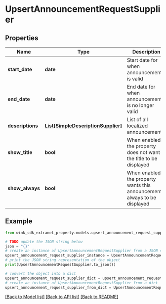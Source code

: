 # UpsertAnnouncementRequestSupplier


## Properties

Name | Type | Description | Notes
------------ | ------------- | ------------- | -------------
**start_date** | **date** | Start date for when announcement is valid | [optional] 
**end_date** | **date** | End date for when announcement is no longer valid | [optional] 
**descriptions** | [**List[SimpleDescriptionSupplier]**](SimpleDescriptionSupplier.md) | List of all localized announcements. | 
**show_title** | **bool** | When enabled, the property does not want the title to be displayed | [optional] [default to False]
**show_always** | **bool** | When enabled, the property wants this announcement always to be displayed | [optional] [default to False]

## Example

```python
from wink_sdk_extranet_property.models.upsert_announcement_request_supplier import UpsertAnnouncementRequestSupplier

# TODO update the JSON string below
json = "{}"
# create an instance of UpsertAnnouncementRequestSupplier from a JSON string
upsert_announcement_request_supplier_instance = UpsertAnnouncementRequestSupplier.from_json(json)
# print the JSON string representation of the object
print(UpsertAnnouncementRequestSupplier.to_json())

# convert the object into a dict
upsert_announcement_request_supplier_dict = upsert_announcement_request_supplier_instance.to_dict()
# create an instance of UpsertAnnouncementRequestSupplier from a dict
upsert_announcement_request_supplier_from_dict = UpsertAnnouncementRequestSupplier.from_dict(upsert_announcement_request_supplier_dict)
```
[[Back to Model list]](../README.md#documentation-for-models) [[Back to API list]](../README.md#documentation-for-api-endpoints) [[Back to README]](../README.md)


